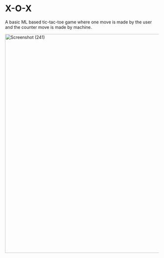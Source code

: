 # X-O-X
A basic ML based tic-tac-toe game where one move is made by the user and the counter move is made by machine.

<img width="877" height="718" alt="Screenshot (241)" src="https://github.com/user-attachments/assets/de07cb01-f4dc-4a8f-ae05-e5f0ea5e3a4b" />

